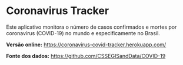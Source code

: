 # Coronavirus Tracker

Este aplicativo monitora o número de casos confirmados e mortes por coronavírus (COVID-19) no mundo e especificamente no Brasil.

**Versão online:** https://coronavirus-covid-tracker.herokuapp.com/

**Fonte dos dados:** https://github.com/CSSEGISandData/COVID-19
